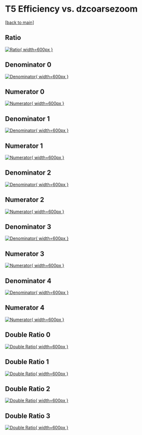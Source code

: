 # T5 Efficiency vs. dzcoarsezoom

[[back to main](./)]



## Ratio

[![Ratio](../mtv/var/T5_loweta_0_1_eff_dzcoarsezoom.png){ width=600px }](../mtv/var/T5_loweta_0_1_eff_dzcoarsezoom.pdf)

## Denominator 0

[![Denominator](../mtv/den/T5_loweta_0_1_eff_dzcoarsezoom_den0.png){ width=600px }](../mtv/den/T5_loweta_0_1_eff_dzcoarsezoom_den0.pdf)

## Numerator 0

[![Numerator](../mtv/num/T5_loweta_0_1_eff_dzcoarsezoom_num0.png){ width=600px }](../mtv/num/T5_loweta_0_1_eff_dzcoarsezoom_num0.pdf)

## Denominator 1

[![Denominator](../mtv/den/T5_loweta_0_1_eff_dzcoarsezoom_den1.png){ width=600px }](../mtv/den/T5_loweta_0_1_eff_dzcoarsezoom_den1.pdf)

## Numerator 1

[![Numerator](../mtv/num/T5_loweta_0_1_eff_dzcoarsezoom_num1.png){ width=600px }](../mtv/num/T5_loweta_0_1_eff_dzcoarsezoom_num1.pdf)

## Denominator 2

[![Denominator](../mtv/den/T5_loweta_0_1_eff_dzcoarsezoom_den2.png){ width=600px }](../mtv/den/T5_loweta_0_1_eff_dzcoarsezoom_den2.pdf)

## Numerator 2

[![Numerator](../mtv/num/T5_loweta_0_1_eff_dzcoarsezoom_num2.png){ width=600px }](../mtv/num/T5_loweta_0_1_eff_dzcoarsezoom_num2.pdf)

## Denominator 3

[![Denominator](../mtv/den/T5_loweta_0_1_eff_dzcoarsezoom_den3.png){ width=600px }](../mtv/den/T5_loweta_0_1_eff_dzcoarsezoom_den3.pdf)

## Numerator 3

[![Numerator](../mtv/num/T5_loweta_0_1_eff_dzcoarsezoom_num3.png){ width=600px }](../mtv/num/T5_loweta_0_1_eff_dzcoarsezoom_num3.pdf)

## Denominator 4

[![Denominator](../mtv/den/T5_loweta_0_1_eff_dzcoarsezoom_den4.png){ width=600px }](../mtv/den/T5_loweta_0_1_eff_dzcoarsezoom_den4.pdf)

## Numerator 4

[![Numerator](../mtv/num/T5_loweta_0_1_eff_dzcoarsezoom_num4.png){ width=600px }](../mtv/num/T5_loweta_0_1_eff_dzcoarsezoom_num4.pdf)

## Double Ratio 0

[![Double Ratio](../mtv/ratio/T5_loweta_0_1_eff_dzcoarsezoom_ratio0.png){ width=600px }](../mtv/ratio/T5_loweta_0_1_eff_dzcoarsezoom_ratio0.pdf)

## Double Ratio 1

[![Double Ratio](../mtv/ratio/T5_loweta_0_1_eff_dzcoarsezoom_ratio1.png){ width=600px }](../mtv/ratio/T5_loweta_0_1_eff_dzcoarsezoom_ratio1.pdf)

## Double Ratio 2

[![Double Ratio](../mtv/ratio/T5_loweta_0_1_eff_dzcoarsezoom_ratio2.png){ width=600px }](../mtv/ratio/T5_loweta_0_1_eff_dzcoarsezoom_ratio2.pdf)

## Double Ratio 3

[![Double Ratio](../mtv/ratio/T5_loweta_0_1_eff_dzcoarsezoom_ratio3.png){ width=600px }](../mtv/ratio/T5_loweta_0_1_eff_dzcoarsezoom_ratio3.pdf)

